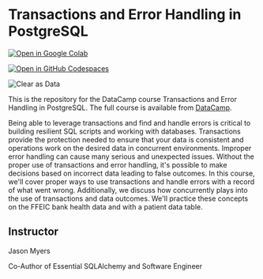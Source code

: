 # Transactions and Error Handling in PostgreSQL

[![Open in Google Colab](https://colab.research.google.com/assets/colab-badge.svg)](https://colab.research.google.com/github/datttrian/transactions-and-error-handling-in-postgresql/blob/main/src/notebook.ipynb)


[![Open in GitHub Codespaces](https://github.com/codespaces/badge.svg)](https://codespaces.new/datttrian/transactions-and-error-handling-in-postgresql)

![Clear as Data](http://drive.google.com/uc?export=view&id=1PJVtMhPE_h3g2c9wXm9tf6_pIhvMyDRI)

This is the repository for the DataCamp course Transactions and Error Handling in PostgreSQL. The full course is available from [DataCamp](https://www.datacamp.com/courses/transactions-and-error-handling-in-postgresql).

Being able to leverage transactions and find and handle errors is critical to building resilient SQL scripts and working with databases. Transactions provide the protection needed to ensure that your data is consistent and operations work on the desired data in concurrent environments. Improper error handling can cause many serious and unexpected issues. Without the proper use of transactions and error handling, it's possible to make decisions based on incorrect data leading to false outcomes. In this course, we'll cover proper ways to use transactions and handle errors with a record of what went wrong. Additionally, we discuss how concurrently plays into the use of transactions and data outcomes. We'll practice these concepts on the FFEIC bank health data and with a patient data table.

## Instructor

Jason Myers

Co-Author of Essential SQLAlchemy and Software Engineer

